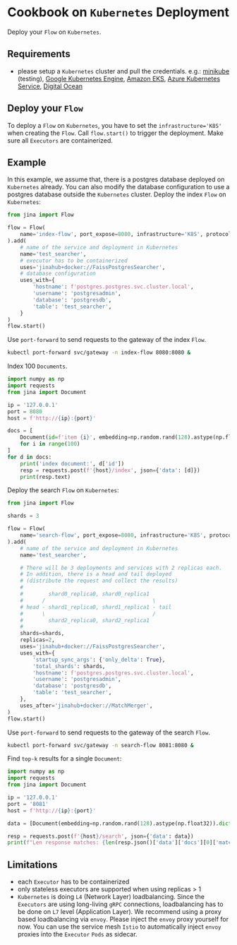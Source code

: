 # Cookbook on `Kubernetes` Deployment

Deploy your `Flow` on `Kubernetes`.
## Requirements
- please setup a `Kubernetes` cluster and pull the credentials. e.g.:
  [minikube](https://minikube.sigs.k8s.io/docs/start/) (testing),
  [Google Kubernetes Engine](https://cloud.google.com/kubernetes-engine),
  [Amazon EKS](https://aws.amazon.com/eks),
  [Azure Kubernetes Service](https://azure.microsoft.com/en-us/services/kubernetes-service),
  [Digital Ocean](https://www.digitalocean.com/products/kubernetes/)
  
## Deploy your `Flow`
To deploy a `Flow` on `Kubernetes`, you have to set the `infrastructure='K8S'` when creating the `Flow`.
Call `flow.start()` to trigger the deployment. Make sure all `Executors` are containerized.

## Example
In this example, we assume that, there is a postgres database deployed on `Kubernetes` already. 
You can also modify the database configuration to use a postgres database outside the `Kubernetes` cluster.
Deploy the index `Flow` on `Kubernetes`:
```python
from jina import Flow

flow = Flow(
    name='index-flow', port_expose=8080, infrastructure='K8S', protocol='http'
).add(
    # name of the service and deployment in Kubernetes
    name='test_searcher',
    # executor has to be containerized
    uses='jinahub+docker://FaissPostgresSearcher',
    # database configuration
    uses_with={
        'hostname': f'postgres.postgres.svc.cluster.local',
        'username': 'postgresadmin',
        'database': 'postgresdb',
        'table': 'test_searcher',
    }
)
flow.start()
```
Use `port-forward` to send requests to the gateway of the index `Flow`.
```bash
kubectl port-forward svc/gateway -n index-flow 8080:8080 &
```

Index 100 `Documents`.
```python
import numpy as np
import requests
from jina import Document

ip = '127.0.0.1'
port = 8080
host = f'http://{ip}:{port}'

docs = [
    Document(id=f'item {i}', embedding=np.random.rand(128).astype(np.float32)).dict()
    for i in range(100)
]
for d in docs:
    print('index document:', d['id'])
    resp = requests.post(f'{host}/index', json={'data': [d]})
    print(resp.text)

```

Deploy the search `Flow` on `Kubernetes`:
```python
from jina import Flow

shards = 3

flow = Flow(
    name='search-flow', port_expose=8080, infrastructure='K8S', protocol='http'
).add(
    # name of the service and deployment in Kubernetes
    name='test_searcher',

    # There will be 3 deployments and services with 2 replicas each.
    # In addition, there is a head and tail deployed
    # (distribute the request and collect the results)
    #
    #        shard0_replica0, shard0_replica1
    #      /                                  \
    # head - shard1_replica0, shard1_replica1 - tail
    #      \                                  /
    #        shard2_replica0, shard2_replica1
    #
    shards=shards,
    replicas=2,
    uses='jinahub+docker://FaissPostgresSearcher',
    uses_with={
        'startup_sync_args': {'only_delta': True},
        'total_shards': shards,
        'hostname': f'postgres.postgres.svc.cluster.local',
        'username': 'postgresadmin',
        'database': 'postgresdb',
        'table': 'test_searcher',
    },
    uses_after='jinahub+docker://MatchMerger',
)
flow.start()
```
Use `port-forward` to send requests to the gateway of the search `Flow`.
```bash
kubectl port-forward svc/gateway -n search-flow 8081:8080 &
```

Find `top-k` results for a single `Document`:
```python
import numpy as np
import requests
from jina import Document

ip = '127.0.0.1'
port = '8081'
host = f'http://{ip}:{port}'

data = [Document(embedding=np.random.rand(128).astype(np.float32)).dict()]

resp = requests.post(f'{host}/search', json={'data': data})
print(f"Len response matches: {len(resp.json()['data']['docs'][0]['matches'])}")
```

## Limitations
- each `Executor` has to be containerized
- only stateless executors are supported when using replicas > 1
- `Kubernetes` is doing `L4` (Network Layer) loadbalancing.
  Since the `Executors` are using long-living `gRPC` connections,
  loadbalancing has to be done on `L7` level (Application Layer).
  We recommend using a proxy based loadbalancing via `envoy`.
  Please inject the `envoy` proxy yourself for now.
  You can use the service mesh `Istio` to automatically inject `envoy` proxies into the `Executor` `Pods` as sidecar.